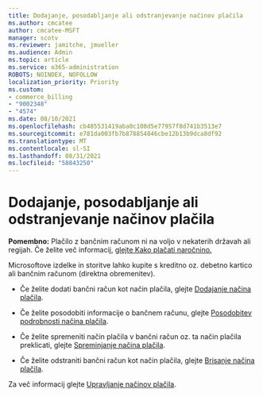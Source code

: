 ```yaml
---
title: Dodajanje, posodabljanje ali odstranjevanje načinov plačila
ms.author: cmcatee
author: cmcatee-MSFT
manager: scotv
ms.reviewer: jamitche, jmueller
ms.audience: Admin
ms.topic: article
ms.service: o365-administration
ROBOTS: NOINDEX, NOFOLLOW
localization_priority: Priority
ms.custom:
- commerce_billing
- "9002348"
- "4574"
ms.date: 08/10/2021
ms.openlocfilehash: cb485531419aba0c108d5e77957f8d741b3513e7
ms.sourcegitcommit: e781da003fb7b878854846cbe12b13b9dca8df92
ms.translationtype: MT
ms.contentlocale: sl-SI
ms.lasthandoff: 08/31/2021
ms.locfileid: "58843250"
---
```

# <a name="add-update-or-remove-payment-method"></a>Dodajanje, posodabljanje ali odstranjevanje načinov plačila

**Pomembno:** Plačilo z bančnim računom ni na voljo v nekaterih državah ali regijah. Če želite več informacij, [glejte Kako plačati naročnino.](https://docs.microsoft.com/microsoft-365/commerce/billing-and-payments/pay-for-your-subscription) 

Microsoftove izdelke in storitve lahko kupite s kreditno oz. debetno kartico ali bančnim računom (direktna obremenitev).

- Če želite dodati bančni račun kot način plačila, glejte [Dodajanje načina plačila](https://docs.microsoft.com/microsoft-365/commerce/billing-and-payments/manage-payment-methods#add-a-payment-method).

- Če želite posodobiti informacije o bančnem računu, glejte [Posodobitev podrobnosti načina plačila](https://docs.microsoft.com/microsoft-365/commerce/billing-and-payments/manage-payment-methods#update-payment-method-details).

- Če želite spremeniti način plačila v bančni račun oz. ta način plačila preklicati, glejte [Spreminjanje načina plačila](https://docs.microsoft.com/microsoft-365/commerce/billing-and-payments/manage-payment-methods#replace-a-payment-method).

- Če želite odstraniti bančni račun kot način plačila, glejte [Brisanje načina plačila](https://docs.microsoft.com/microsoft-365/commerce/billing-and-payments/manage-payment-methods#delete-a-payment-method).

Za več informacij glejte [Upravljanje načinov plačila](https://docs.microsoft.com/microsoft-365/commerce/billing-and-payments/manage-payment-methods).

